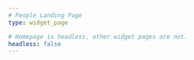 ```yaml
---
# People Landing Page
type: widget_page

# Homepage is headless, other widget pages are not.
headless: false
---
```

